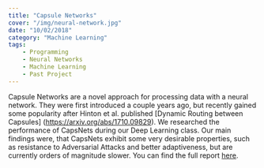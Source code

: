 ```yaml
---
title: "Capsule Networks"
cover: "/img/neural-network.jpg"
date: "10/02/2018"
category: "Machine Learning"
tags:
    - Programming
    - Neural Networks
    - Machine Learning
    - Past Project
---
```

Capsule Networks are a novel approach for processing data with a neural network.
They were first introduced a couple years ago, but recently gained some
popularity after Hinton et al. published [Dynamic Routing between Capsules]
(https://arxiv.org/abs/1710.09829). We researched the performance of CapsNets
during our Deep Learning class. Our main findings were, that CapsNets exhibit
some very desirable properties, such as resistance to Adversarial Attacks and
better adaptiveness, but are currently orders of magnitude slower. You can find
the full report [here](/uploads/capsnets.pdf).
